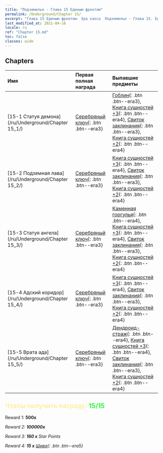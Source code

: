 ```yaml
---
title: "Подземелье - Глава 15 Единым фронтом"
permalink: /Underground/Chapter 15/
excerpt: "Глава 15 Единым фронтом. Эра хаоса  Подземелье - Глава 15. Единым фронтом"
last_modified_at: 2021-04-16
locale: ru
ref: "Chapter 15.md"
toc: false
classes: wide
---
```


## Chapters

  | Имя |  Первая полная награда | Выпавшие предметы |
  |:------------|:------------|:------------| 
  | [15-1 Статуя демона](/ru/Underground/Chapter 15_1/) | [Серебряный ключ](/ru/Items/con_693/){: .btn .btn--era3} | [Гоблин](/ru/Items/unt_217/){: .btn .btn--era3}, [Книга сущностей +3](/ru/Items/mat_60/){: .btn .btn--era4}, [Свиток заклинания](/ru/Items/con_694/){: .btn .btn--era3}, [Книга сущностей +2](/ru/Items/mat_53/){: .btn .btn--era4} |
  | [15-2 Подземная лава](/ru/Underground/Chapter 15_2/) | [Серебряный ключ](/ru/Items/con_693/){: .btn .btn--era3} | [Книга сущностей +3](/ru/Items/mat_60/){: .btn .btn--era4}, [Свиток заклинания](/ru/Items/con_694/){: .btn .btn--era3}, [Книга сущностей +2](/ru/Items/mat_53/){: .btn .btn--era4} |
  | [15-3 Статуя ангела](/ru/Underground/Chapter 15_3/) | [Серебряный ключ](/ru/Items/con_693/){: .btn .btn--era3} | [Каменная горгулья](/ru/Items/unt_236/){: .btn .btn--era4}, [Книга сущностей +3](/ru/Items/mat_60/){: .btn .btn--era4}, [Свиток заклинания](/ru/Items/con_694/){: .btn .btn--era3}, [Книга сущностей +2](/ru/Items/mat_53/){: .btn .btn--era4} |
  | [15-4 Адский коридор](/ru/Underground/Chapter 15_4/) | [Серебряный ключ](/ru/Items/con_693/){: .btn .btn--era3} | [Книга сущностей +3](/ru/Items/mat_60/){: .btn .btn--era4}, [Свиток заклинания](/ru/Items/con_694/){: .btn .btn--era3}, [Книга сущностей +2](/ru/Items/mat_53/){: .btn .btn--era4} |
  | [15-5 Врата ада](/ru/Underground/Chapter 15_5/) | [Серебряный ключ](/ru/Items/con_693/){: .btn .btn--era3} | [Дендроид-страж](/ru/Items/unt_203/){: .btn .btn--era4}, [Книга сущностей +3](/ru/Items/mat_60/){: .btn .btn--era4}, [Свиток заклинания](/ru/Items/con_694/){: .btn .btn--era3}, [Книга сущностей +2](/ru/Items/mat_53/){: .btn .btn--era4} |


## <span style="color: #ffeea0">Чтобы получить награду: </span><span style="color: #27f73a">15/15</span>

 Reward 1:  **500x** <i class="fas fa-gem"/>

 Reward 2:  **100000x** <i class="fas fa-coins"/>

 Reward 3: **160 x** Star Points

 Reward 4: **15 x** [Шива](/ru/Items/her_376/){: .btn .btn--era5}


